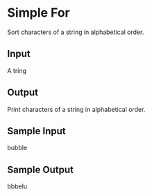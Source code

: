 # Simple For

Sort characters of a string in alphabetical order.

## Input
A tring

## Output
Print characters of a string in alphabetical order.

## Sample Input
bubble

## Sample Output
bbbelu

